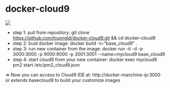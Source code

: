 # docker-cloud9
[![](https://images.microbadger.com/badges/image/truongld/docker-cloud9.svg)](https://microbadger.com/images/truongld/docker-cloud9 "Get your own image badge on microbadger.com")

- step 1: pull from repository: git clone https://github.com/truongld/docker-cloud9.git && cd docker-cloud9
- step 2: buid docker image: docker build -t="base_cloud9" .
- step 3: run new container from the image: docker run -it -d -p 3000:3000 -p 9000:9000 -p 3001:3001 --name=mycloud9 base_cloud9
- step 4: start cloud9 from your new container: docker exec mycloud9 pm2 start /etc/pm2_cloud9.json


=> Now you can access to Cloud9 IDE at: http://docker-manchine-ip:3000
or extends basecloud9 to build your customize images

